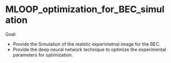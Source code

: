 # MLOOP_optimization_for_BEC_simulation

Goal:
- Provide the Simulation of the realstic experimetnal image for the BEC.
- Provide the deep neural network technique to optimize the experimental parameters for optimization.